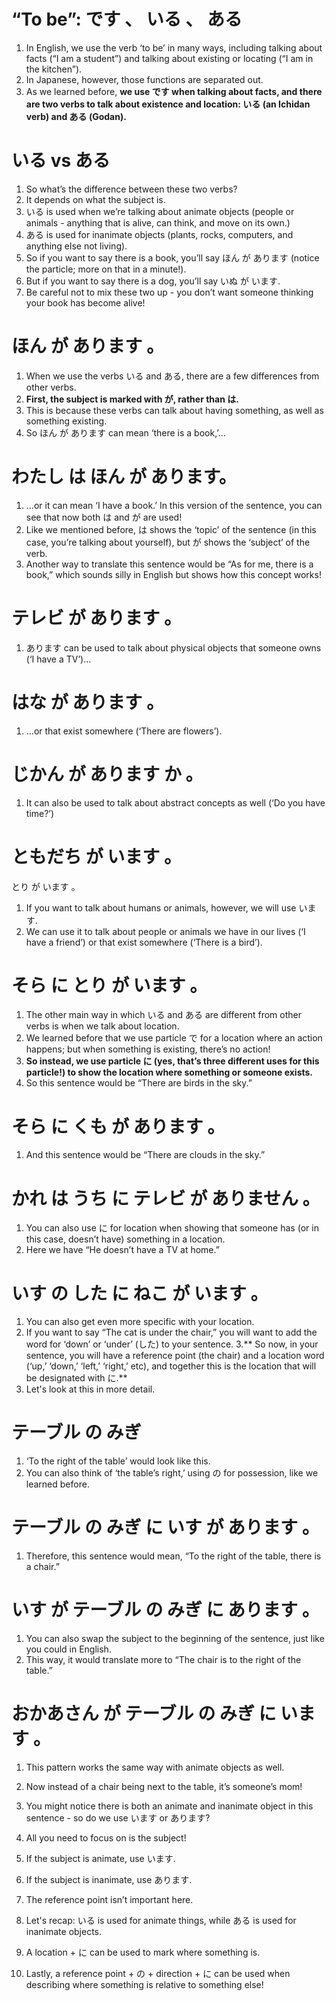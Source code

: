 # “To be”: です 、 いる 、 ある

1. In English, we use the verb ‘to be’ in many ways, including talking about facts (“I am a student”) and talking about existing or locating (“I am in the kitchen”).
2. In Japanese, however, those functions are separated out.
3. As we learned before, **we use です when talking about facts, and there are two verbs to talk about existence and location: いる (an Ichidan verb) and ある (Godan).**

# いる vs ある

1. So what’s the difference between these two verbs?
2. It depends on what the subject is.
3. いる is used when we’re talking about animate objects (people or animals - anything that is alive, can think, and move on its own.)  
4. ある is used for inanimate objects (plants, rocks, computers, and anything else not living).
5. So if you want to say there is a book, you’ll say ほん が あります (notice the particle; more on that in a minute!).
6. But if you want to say there is a dog, you’ll say いぬ が います.
7. Be careful not to mix these two up - you don’t want someone thinking your book has become alive!

# ほん  が  あります 。

1. When we use the verbs いる and ある, there are a few differences from other verbs.
2. **First, the subject is marked with が, rather than は.**
3. This is because these verbs can talk about having something, as well as something existing.
4. So ほん が あります can mean ‘there is a book,’…  

# わたし は ほん が あります。            

1. …or it can mean ‘I have a book.’ In this version of the sentence, you can see that now both は and が are used!
2. Like we mentioned before, は shows the ‘topic’ of the sentence (in this case, you’re talking about yourself), but が shows the ‘subject’ of the verb.
3. Another way to translate this sentence would be “As for me, there is a book,” which sounds silly in English but shows how this concept works!

# テレビ  が  あります 。

1. あります can be used to talk about physical objects that someone owns (‘I have a TV’)…  

# はな  が  あります 。

1. …or that exist somewhere (‘There are flowers’).

# じかん  が  あります  か 。

1. It can also be used to talk about abstract concepts as well (‘Do you have time?’)

# ともだち  が  います 。

とり  が  います 。

1. If you want to talk about humans or animals, however, we will use います.
2. We can use it to talk about people or animals we have in our lives (‘I have a friend’) or that exist somewhere (‘There is a bird’).

# そら  に  とり  が  います 。

1. The other main way in which いる and ある are different from other verbs is when we talk about location.
2. We learned before that we use particle で for a location where an action happens; but when something is existing, there’s no action!
3. **So instead, we use particle に (yes, that’s three different uses for this particle!) to show the location where something or someone exists.**
4. So this sentence would be “There are birds in the sky.”  

# そら  に  くも  が  あります 。

1. And this sentence would be “There are clouds in the sky.” 

# かれ  は  うち  に  テレビ  が  ありません 。

1.  You can also use に for location when showing that someone has (or in this case, doesn’t have) something in a location.
2. Here we have “He doesn’t have a TV at home.”

# いす  の  した  に  ねこ  が  います 。

1. You can also get even more specific with your location.
2. If you want to say “The cat is under the chair,” you will want to add the word for ‘down’ or ‘under’ (した) to your sentence.
3.** So now, in your sentence, you will have a reference point (the chair) and a location word (‘up,’ ‘down,’ ‘left,’ ‘right,’ etc), and together this is the location that will be designated with に.**
4. Let's look at this in more detail.

# テーブル  の  みぎ

1. ‘To the right of the table’ would look like this.
2. You can also think of ‘the table’s right,’ using の for possession, like we learned before.

# テーブル  の  みぎ  に  いす  が  あります 。

1. Therefore, this sentence would mean, “To the right of the table, there is a chair.”  

# いす  が  テーブル  の  みぎ  に  あります 。

1. You can also swap the subject to the beginning of the sentence, just like you could in English.
2. This way, it would translate more to “The chair is to the right of the table.”  

# おかあさん  が  テーブル  の  みぎ  に  います 。

1. This pattern works the same way with animate objects as well.

2. Now instead of a chair being next to the table, it’s someone’s mom!

3. You might notice there is both an animate and inanimate object in this sentence - so do we use います or あります?

4. All you need to focus on is the subject!

5. If the subject is animate, use います.

6. If the subject is inanimate, use あります.

7. The reference point isn’t important here.

8. Let's recap: いる is used for animate things, while ある is used for inanimate objects.

9. A location + に can be used to mark where something is.

10. Lastly, a reference point + の + direction + に can be used when describing where something is relative to something else!

    
